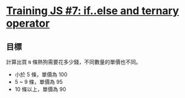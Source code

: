 # [Training JS #7: if..else and ternary operator](https://www.codewars.com/kata/training-js-number-7-if-dot-else-and-ternary-operator/)

## 目標

計算出買 `N` 條熱狗需要花多少錢，不同數量的單價也不同。

* 小於 5 條，單價為 100
* 5 ~ 9 條，單價為 95
* 10 條以上，單價為 90
